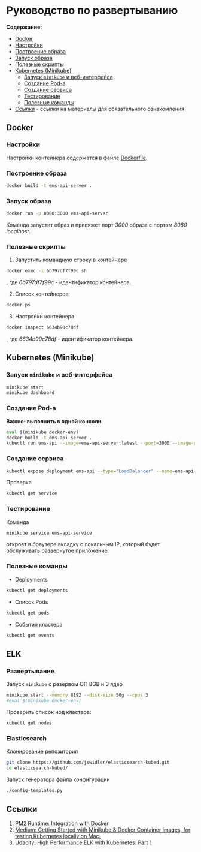 # Руководство по развертыванию

**Содержание:**

- [Docker](##-Docker)
- [Настройки](###-Настройки)
- [Построение образа](###-Построение-образа)
- [Запуск образа](###-Запуск-образа)
- [Полезные скрипты](###-Полезные-скрипты)
- [Kubernetes (Minikube)](<##-Kubernetes-(Minikube)>)
  - [Запуск `minikube` и веб-интерфейса](###-Запуск-`minikube`-и-веб-интерфейса)
  - [Создание Pod-а](###-Создание-Pod-а)
  - [Создание сервиса](###-Создание-сервиса)
  - [Тестирование](###-Тестирование)
  - [Полезные команды](###-Полезные-команды)
- [Ссылки](##-Ссылки) - ссылки на материалы для обязательного ознакомления

## Docker

### Настройки

Настройки контейнера содержатся в файле [Dockerfile](./Dockerfile).

### Построение образа

```bash
docker build -t ems-api-server .
```

### Запуск образа

```bash
docker run -p 8080:3000 ems-api-server
```

Команда запустит образ и привяжет порт _3000_ образа с портом _8080_ _localhost_.

### Полезные скрипты

1. Запустить командную строку в контейнере

```bash
docker exec -i 6b797df7f99c sh
```

, где _6b797df7f99c_ - идентификатор контейнера.

2. Список контейнеров:

```bash
docker ps
```

3. Настройки контейнера

```bash
docker inspect 6634b90c78df
```

, где _6634b90c78df_ - идентификатор контейнера.

## Kubernetes (Minikube)

### Запуск `minikube` и веб-интерфейса

```bash
minikube start
minikube dashboard
```

### Создание Pod-а

**Важно: выполнить в одной консоли**

```bash
eval $(minikube docker-env)
docker build -t ems-api-server .
kubectl run ems-api --image=ems-api-server:latest --port=3000 --image-pull-policy=Never
```

### Создание сервиса

```bash
kubectl expose deployment ems-api --type="LoadBalancer" --name=ems-api-service
```

Проверка

```bash
kubectl get service
```

### Тестирование

Команда

```bash
minikube service ems-api-service
```

откроет в браузере вкладку с локальным IP, который будет обслуживать развернутое приложение.

### Полезные команды

- Deployments

```bash
kubectl get deployments
```

- Список Pods

```bash
kubectl get pods
```

- События кластера

```bash
kubectl get events
```

## ELK

### Развертывание

Запуск `minikube` с резервом ОП 8GB и 3 ядер

```bash
minikube start --memory 8192 --disk-size 50g --cpus 3
#eval $(minikube docker-env)
```

Проверить список нод кластера:

```bash
kubectl get nodes
```

### Elasticsearch

Клонирование репозитория

```bash
git clone https://github.com/jswidler/elasticsearch-kubed.git
cd elasticsearch-kubed/
```

Запуск генератора файла конфигурации

```bash
./config-templates.py
```

## Ссылки

1. [PM2 Runtime: Integration with Docker](https://pm2.io/doc/en/runtime/integration/docker/?utm_source=pm2&utm_medium=website&utm_campaign=rebranding)
2. [Medium: Getting Started with Minikube & Docker Container Images, for testing Kubernetes locally on Mac.](https://medium.com/@brianbmathews/getting-started-with-minikube-docker-container-images-for-testing-kubernetes-locally-on-mac-e39adb60bd41)
3. [Udacity: High Performance ELK with Kubernetes: Part 1](https://engineering.udacity.com/high-performance-elk-with-kubernetes-part-1-1d09f41a4ce2)
